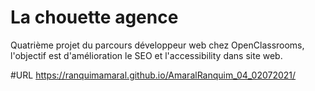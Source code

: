# La chouette agence

Quatrième projet du parcours développeur web chez OpenClassrooms, l'objectif est d'amélioration le SEO et l'accessibility dans site web.


#URL
https://ranquimamaral.github.io/AmaralRanquim_04_02072021/
